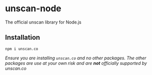 # unscan-node
The official unscan library for Node.js

## Installation
```
npm i unscan.co
```
_Ensure you are installing `unscan.co` and no other packages. The other packages are use at your own risk and are **not** officially supported by unscan.co_